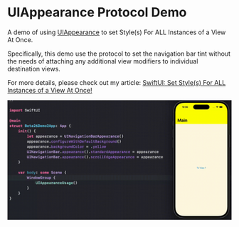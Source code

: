 # UIAppearance Protocol Demo
 
A demo of using [UIAppearance](https://developer.apple.com/documentation/UIKit/UIAppearance) to set Style(s) For ALL Instances of a View At Once.

Specifically, this demo use the protocol to set the navigation bar tint without the needs of attaching any additional view modifiers to individual destination views.

For more details, please check out my article: [SwiftUI: Set Style(s) For ALL Instances of a View At Once!]()


![](./demo.gif)
